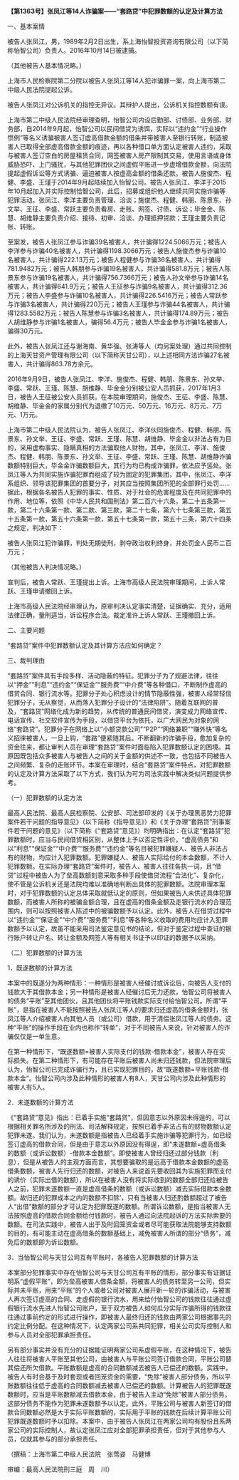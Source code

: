 **【第1363号】张凤江等14人诈骗案——“套路贷”中犯罪数额的认定及计算方法**

一、基本案情

被告人张凤江，男，1989年2月2日出生，系上海怡智投资咨询有限公司（以下简称怡智公司）负责人。2016年10月14日被逮捕。

（其他被告人基本情况略。）

上海市人民检察院第二分院以被告人张凤江等14人犯诈骗罪一案，向上海市第二中级人民法院提起公诉。

被告人张凤江对公诉机关的指控无异议。其辩护人提出，公诉机关指控数额有误。

上海市第二中级人民法院经审理查明，怡智公司内设后勤部、讨债部、业务部、财务部，自2014年9月起，怡智公司以民间借贷为诱饵，实际以“违约金”“行业操作惯例”等名义诱骗被害人签订虚高借款金额的借条并带被害人至银行转账，制造被害人已取得全部虚高借款金额的痕迹，再以各种借口单方面认定被害人违约，采取与被害人签订空白的房屋租赁合同，网签被害人房产限制其交易，使用言语或身体威胁恐吓、上门骚扰，与其他犯罪团伙之间虚假平账进一步虚增借款金额，向法院提起虚假诉讼等方式诱骗、逼迫被害人按虚高金额的借条还款。被告人施俊杰、程健、李盛、王瑾于2014年9月起陆续加入怡智公司。被告人张凤江、李洋于2015年10月起加入并实际控制恰智公司，此后，招募或组织他人继续共同实施诈骗等犯罪活动。张凤江、李洋主要负责管理、洽谈；施俊杰、程健、韩朋、陈景东、孙文举、王征、李盛、常跃主要负责看房、走账、网签、讨债、诉讼；毕金金、陈慧、胡维静主要负责介绍、接待、初审、洽谈、办理抵押贷款；王瑾主要负责记账、转账。

至案发，被告人张凤江参与诈骗39名被害人，共计骗得1224.5066万元；被告人李洋参与诈骗40名被害人，共计骗得1198.3066万元；被告人施俊杰参与诈骗10名被害人，共计骗得222.13万元；被告人程健参与诈骗36名被害人，共计骗得781.9482万元；被告人韩朋参与诈骗19名被害人，共计骗得581.8万元；被告人陈景东参与诈骗19名被害人，共计骗得756.7366万元；被告人孙文举参与诈骗14名被害人，共计骗得641.9万元；被告人王征参与诈骗9名被害人，共计骗得312.36万元；被告人李盛参与诈骗10名被害人，共计骗得226.5416万元；被告人常跃参与诈骗3名被害人，共计骗得220万元；被告人王瑾参与诈骗44名被害人，共计骗得1283.5582万元；被告人陈慧参与诈骗3名被害人，共计骗得174.89万元；被告人胡维静参与诈骗1名被害人，骗得56.4万元；被告人毕金金参与诈骗1名被害人，骗得30万元。

此外，被告人张凤江还与谢海南、黄华强、张涛等人（均另案处理）通过共同控制的上海天甘资产管理有限公司（以下简称天甘公司），以上述相同方法诈骗27名被害人，共计骗得863.78方余元。

2016年9月9日，被告人张凤江、李洋、施俊杰、程健、韩朋、陈景东、孙文举、李盛、常跃、王瑾、陈慧、胡维静、毕金金分别被公安人员抓获，2017年1月3日，被告人王征被公安人员抓获。在本院审理期间，施俊杰、王征、李盛、陈慧、胡维静、毕金金的家属分别代为退缴了10万元、50万元、16万元、8万元、7万元、1万元。

上海市第二中级人民法院认为，被告人张凤江、李洋伙同施俊杰、程健、韩朋、陈景东、孙文举、王征、李盛、常跃、王瑾、陈慧、胡维静、毕金金以非法占有为目的，采用虚构事实、隐瞒真相的方法骗取他人财物，其中，张凤江、李洋、施俊杰、程健、韩朋、陈景东、孙文举、王征、李盛、常跃、王瑾、陈慧、胡维静诈骗数额特别巨大，毕金金诈骗数额巨大，其行为均已构成诈骗罪，依法应予惩处。张凤江等人为共同实施诈骗犯罪而组成了较为固定的犯罪集团，其中，张凤江、李洋系组织、领导该犯罪集团的首要分子，对其应当按照集团所犯的全部罪行处罚……据此，根据各名被告人犯罪的事实、性质、对于社会的危害程度及在共同犯罪中的作用、地位等，依照《中华人民共和国刑法》第二百六十六条，第二十五条第一款，第二十六条第一款、第二款、第三款，第二十七条，第六十七条第三款，第五十五条第一款，第五十六条第一款，第五十七条第一款，第五十三条，第六十四条之规定，判决如下：

被告人张凤江犯诈骗罪，判处无期徒刑，剥夺政治权利终身，并处罚金人民币二百万元；

（其他被告人判决情况略。）

宣判后，被告人常跃、王瑾提出上诉。上海市高级人民法院审理期间，上诉人常跃、王瑾申请撤回上诉。

上海市高级人民法院经审理认为，原审判决认定事实清楚，证据确实、充分，适用法律正确，量刑适当，诉讼程序合法。裁定准许上诉人常跃、王瑾撤回上诉。

二、主要问题

“套路贷”案件中犯罪数额认定及其计算方法应如何确定？

三、裁判理由

“套路贷”案件具有手段多样、活动隐蔽的特征。犯罪分子为了规避法律，往往以“押金”“利息”“违约金”“保证金”“服务费”“中介费”等各种借口，不断制作虚高的借贷合同、银行流水等。犯罪分子处心积虑设计的情节隐蔽性强，被害人经常轻信犯罪分子，无从察觉，从而落入犯罪分子设计的“法律陷阱”。随着互联网的普及，“套路贷”网络化成为新的趋势，从传统的普通民间借贷，演变成力网络宣传、电话宣传、社交软件宣传为手段，以借贷平台为依托，以广大网民为对象的网络“套路贷”。犯罪分子在网络上以“小额贷款公司”“P2P”“网络兼职”“赚外快”等名义招徕被害人，一旦上钩，“套路”便紧随其后。不断翻新的诈骗手段，愈加复杂的资金往来，都让审判人员在审理“套路贷”案件时面临陷入犯罪数额认定的困境。其原因既包括众多被害人与被告人之间的关于金额的供述不一致，也包括不同被告人之间频繁、复杂的走账环节。本案在审理时，结合“套路贷”案件特点，对犯罪数额的认定及计算方法采取了以下方式，我们认为可为司法实践中解决类似问题提供参考。

（一）犯罪数额的认定方法

最高人民法院、最高人民检察院、公安部、司法部印发的《关于办理黑恶势力犯罪案件若干问题的指导意见》（以下简称《指导意见》）和《关于办理“套路贷”刑事案件若干问题的意见》（以下简称《“套路贷”意见》）均明确指出：在认定“套路贷”犯罪数额时，应当与民间借贷相区别，从整体上予以否定性评价，“虚高债务”和以“利息”“保证金”“中介费”“服务费”“违约金”等名目被犯罪嫌疑人、被告人非法占有的财物，均应计入犯罪数额。犯罪嫌疑人、被告人实际给付的本金数额，不计人犯罪数额。在实际办理“套路贷”案件时，被告人、被害人往往各执一词，且“借贷”过程中被告人为了垒高数额刻意采取多种手段使借贷流程“合法化”、复杂化，使不管是公诉机关还是法院均难以准确地判断出具体的犯罪数额。法院审理本案时，对于犯罪数额的认定总体采取就低认定的原则，但如果被告人未供述具体犯罪数额，而被害人所称的被骗金额合理，且在虚高的借条金额及走银行流水的合理范围内，则可以按照被害人陈述中的被骗数额予以认定。此外，被告人在借贷过程中以“违约金”“保证金”“中介费”“服务费”“利息”等各种名义收取的费用均应计入犯罪数额予以认定，故虽不能采用司法鉴定意见书的结论，但对于鉴定过程中查证的银行账户转让户名、转让金额及网签人等有相关书证予以印证的数据予以采纳。

（二）犯罪数额的计算方法

1．既遂数额的计算方法

本案中的既遂分为两种情形：一种情形是被害人经催讨或诉讼后，向被告人支付的钱款大于其借款本金；另一种情形是被害人经催讨后无力还款，怡智公司将被害人的债务“平账”至其他团伙，且其他团伙将平账钱款实际支付给怡智公司。所谓“平账”，是指在被害人不能按照被告人张凤江等人的要求归还虚高的借条金额时，张凤江等人介绍被害人向其他人员（或公司）借款，用于清偿张凤江等人的债务。这种“平账”的操作手段在业内也称作“转单”，对于不同被告人来说，针对被害人的诈骗仅仅是一单生意。

在第一种情形下，“既遂数额=被害人实际支付的钱款-借款本金”，被害人存在实际损失。在第二种情形下，有可能存在平账后被害人尚未归还钱款，但法院审理后认为，怡智公司已完成诈骗行为，且已实现犯罪目的，故“既遂数额=平账钱款-借款本金”。怡智公司内涉及此种情形的被害人有8人，天甘公司内涉及此种情形的被害人有5人。

2．未遂数额的计算方法

《“套路贷”意见》指出：已着手实施“套路贷”，但因意志以外原因未得逞的，可以根据相关罪名所涉及的刑法、司法解释规定，按照已着手非法占有的财物数额认定犯罪未遂。我们认为，未遂数额是指被告人已经着手实施诈骗等犯罪行为，如已经签订虚高的借款合同，但是由于意志以外原因没有得逞，即“未遂数额=虚高借条的数额（或诉讼数额）-借款本金数额”。即使被害人曾经归还过部分钱款（利息），但是从被告人的主观方面而言，其想要骗取的是远高于借款本金数额的虚高借条数额，被害人先行归还的数额，对被告人来说首先要收回其为实施犯罪而支付的诱价（实际出借的数额），所以在被害人没有将实际收到的数额全部归还给被告人之前，犯罪未遂数额一直是虚高借条的数额（或诉讼数额）减去实际借款本金数额。故归还的犯罪成本之内的数额不扣除’，只有当被害人归还酌数额超过了被告人“出借”数额的部分才可认定为犯罪既遂的数额。所谓诉讼数额，是指当被害人无法按照虚高的借款合同金额给付钱款时，被告人通过向法院起诉的方法实际索要的数额。在司法实践中，被告人出于及时回笼资金或者尽可能获取法院能够支持数额的目的，有可能主动在虚高借条的数额基础上，减免被害人所谓的部分“债务”，减免后的数额即为诉讼数额。

3．当怡智公司与天甘公司互有平账时，各被告人犯罪数额的计算方法

本案部分犯罪事实中存在怡智公司与天甘公司互有平账的情形，部分事实有证据证明系“虚假平账”，即为垒高被害人借条金额，将被害人的债务转至另一公司，但实际并未平账，用来“平账”的个人或者公司对被害人展开新一轮的诈骗活动，与被害人再次签订虚高的合同、走虚假的银行流水，用来给付怡智公司的钱款往往通过虚假银行流水先进人怡智公司账户，至于双方被告人如何瓜分实际诈骗所得的钱款往往通过事前约定的形式进行操作，即被害人最终归还的钱款由两家公司根据事先的约定比例分配。在这种情况下，认定两家公司系共同犯罪，相关公司实际控制人和参与人员对全部犯罪承担责任。

另有部分事实并没有充分的证据能证明两家公司系虚假平账，在这种情况下，被告人往往将被害人平账至其他公司，由被害人与平账公司签订借款合同，平账公司替其偿还所欠借款。平账数额是虚高的合同数额减去被告人已偿还的数额。实践中，被告人有时会基于及时套现或者回笼资金的需要，“免除”被害人部分债务，所以平账数额往往低于虚高的合同数额减去被害人已偿还的数额。计算被告人的犯罪既遂数额时，应当是平账数额减去借款本金，由于被告入主动“免除”被害人部分债务，这部分债务不能作为犯罪未遂数额予以认定。此外，平账公司与被害人新签订的借款合同数额必然是大于实际平账数额的，实际用于平账的钱款在后续计算平账公司犯罪既遂数额时予以扣除。本案中，由于被告人张凤江在两家公司均有股份且系两家公司的实际控制人，故认定张凤江应对全部犯罪承担责任，但对于其他参与人员，仅就其参与的部分承担责任。

（撰稿：上海市第二中级人民法院　张莺姿　马健博

审编：最高人民法院刑三庭　周　川）